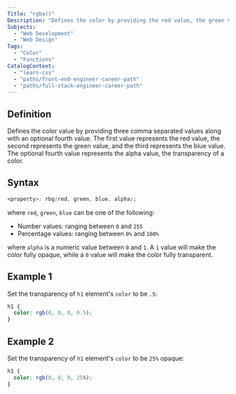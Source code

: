```yaml
---
Title: "rgba()"
Description: "Defines the color by providing the red value, the green value, the blue value, and an optional alpha value, the transparency of a color."
Subjects:
  - "Web Development"
  - "Web Design"
Tags:
  - "Color"
  - "Functions"
CatalogContent:
  - "learn-css"
  - "paths/front-end-engineer-career-path"
  - "paths/full-stack-engineer-career-path"
---
```


## Definition

Defines the color value by providing three comma separated values along with an optional fourth value. The first value represents the red value, the second represents the green value, and the third represents the blue value. The optional fourth value represents the alpha value, the transparency of a color.

## Syntax

```css
<property>: rbg(red, green, blue, alpha);
```

where `red`, `green`, `blue` can be one of the following:

- Number values: ranging between `0` and `255`
- Percentage values: ranging between `0%` and `100%`

where `alpha` is a numeric value between `0` and `1`. A `1` value will make the color fully opaque, while a `0` value will make the color fully transparent.

## Example 1

Set the transparency of `h1` element's `color` to be `.5`:

```css
h1 {
  color: rgb(0, 0, 0, 0.5);
}
```

## Example 2

Set the transparency of `h1` element's `color` to be `25%` opaque:

```css
h1 {
  color: rgb(0, 0, 0, 25%);
}
```
